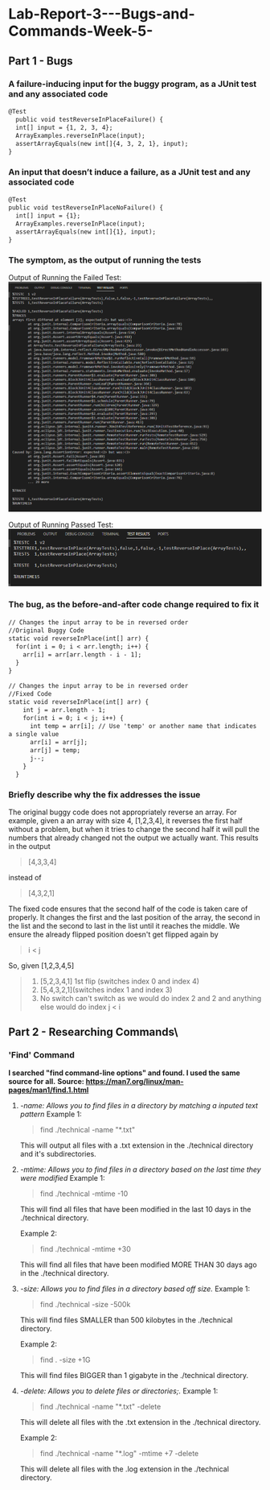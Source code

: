 # Lab-Report-3---Bugs-and-Commands-Week-5-
## Part 1 - Bugs

### A failure-inducing input for the buggy program, as a JUnit test and any associated code
```
@Test
  public void testReverseInPlaceFailure() {
  int[] input = {1, 2, 3, 4};
  ArrayExamples.reverseInPlace(input);
  assertArrayEquals(new int[]{4, 3, 2, 1}, input);
}
```

### An input that doesn’t induce a failure, as a JUnit test and any associated code

```
@Test
public void testReverseInPlaceNoFailure() {
  int[] input = {1};
  ArrayExamples.reverseInPlace(input);
  assertArrayEquals(new int[]{1}, input);
}
```

### The symptom, as the output of running the tests
Output of Running the Failed Test:
![Image](TestFailLab3.png)

Output of Running Passed Test:
![Image](TestPassLab3.png)

### The bug, as the before-and-after code change required to fix it

```
// Changes the input array to be in reversed order
//Original Buggy Code
static void reverseInPlace(int[] arr) {
  for(int i = 0; i < arr.length; i++) {
    arr[i] = arr[arr.length - i - 1];
  }
}
```

```
// Changes the input array to be in reversed order
//Fixed Code
static void reverseInPlace(int[] arr) {
    int j = arr.length - 1;
    for(int i = 0; i < j; i++) {
      int temp = arr[i]; // Use 'temp' or another name that indicates a single value
      arr[i] = arr[j];
      arr[j] = temp;
      j--;
    }
  }
```
###  Briefly describe why the fix addresses the issue
The original buggy code does not appropriately reverse an array. For example, given a an array with size 4, [1,2,3,4], it reverses the first half without a problem, but when it tries to change the second half it will pull the numbers that already changed not the output we actually want. This results in the output 
> [4,3,3,4]

instead of

> [4,3,2,1]

The fixed code ensures that the second half of the code is taken care of properly. It changes the first and the last position of the array, the second in the list and the second to last in the list until it reaches the middle. We ensure the already flipped position doesn't get flipped again by 
> i < j

So, given [1,2,3,4,5]
> 1) [5,2,3,4,1] 1st flip (switches index 0 and index 4)
> 2) [5,4,3,2,1](switches index 1 and index 3)
> 3) No switch can't switch as we would do index 2 and 2 and anything else would do index
> j < i

## Part 2 - Researching Commands\
### 'Find' Command
**I searched "find command-line options" and found. I used the same source for all.**
**Source: https://man7.org/linux/man-pages/man1/find.1.html**

1) *-name: Allows you to find files in a directory by matching a inputed text pattern*
   Example 1:
   > find ./technical -name "*.txt"

   This will output all files with a .txt extension in the ./technical directory and it's subdirectories.
   
2) *-mtime: Allows you to find  files in a directory based on the last time they were modified*
   Example 1:
   > find ./technical -mtime -10

   This will find all files that have been modified in the last 10 days in the ./technical directory.

   Example 2:
   > find ./technical -mtime +30
   
   This will find all files that have been modified MORE THAN 30 days ago in the ./technical directory.
   
3) *-size: Allows you to find files in a directory based off size.*
   Example 1:
   > find ./technical -size -500k
   
   This will find files SMALLER than 500 kilobytes in the ./technical directory.

   Example 2:
   > find . -size +1G
   
   This will find files BIGGER than 1 gigabyte in the ./technical directory.

4) *-delete: Allows you to delete files or directories;.*
   Example 1:
   > find ./technical -name "*.txt" -delete

   This will delete all files with the .txt extension in the ./technical directory.

   Example 2: 
   > find ./technical -name "*.log" -mtime +7 -delete

   This will delete all files with the .log extension in the ./technical directory.
              






